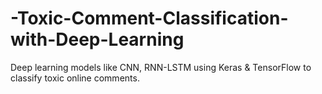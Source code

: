 # -Toxic-Comment-Classification-with-Deep-Learning
Deep learning models like CNN, RNN-LSTM using Keras &amp; TensorFlow to classify toxic online comments.
